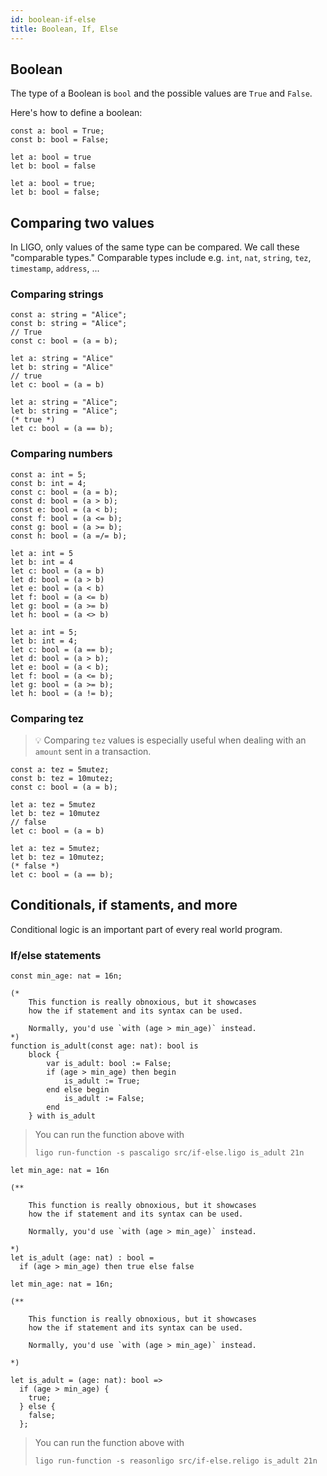 ```yaml
---
id: boolean-if-else
title: Boolean, If, Else
---
```


## Boolean

The type of a Boolean is `bool` and the possible values are `True` and `False`.

Here's how to define a boolean:

<!--DOCUSAURUS_CODE_TABS-->
<!--Pascaligo-->
```pascaligo group=a
const a: bool = True;
const b: bool = False;
```
<!--CameLIGO-->
```cameligo group=a
let a: bool = true
let b: bool = false
```

<!--ReasonLIGO-->
```reasonligo group=a
let a: bool = true;
let b: bool = false;
```
<!--END_DOCUSAURUS_CODE_TABS-->


## Comparing two values

In LIGO, only values of the same type can be compared. We call these "comparable types." Comparable types include e.g. `int`, `nat`, `string`, `tez`, `timestamp`, `address`, ...

### Comparing strings

<!--DOCUSAURUS_CODE_TABS-->
<!--Pascaligo-->
```pascaligo group=b
const a: string = "Alice";
const b: string = "Alice";
// True
const c: bool = (a = b);
```
<!--CameLIGO-->
```cameligo group=b
let a: string = "Alice"
let b: string = "Alice"
// true
let c: bool = (a = b)
```
<!--ReasonLIGO-->
```reasonligo group=b
let a: string = "Alice";
let b: string = "Alice";
(* true *)
let c: bool = (a == b);
```
<!--END_DOCUSAURUS_CODE_TABS-->


### Comparing numbers

<!--DOCUSAURUS_CODE_TABS-->
<!--Pascaligo-->
```pascaligo group=c
const a: int = 5;
const b: int = 4;
const c: bool = (a = b);
const d: bool = (a > b);
const e: bool = (a < b);
const f: bool = (a <= b);
const g: bool = (a >= b);
const h: bool = (a =/= b);
```
<!--CameLIGO-->
```cameligo group=c
let a: int = 5
let b: int = 4
let c: bool = (a = b)
let d: bool = (a > b)
let e: bool = (a < b)
let f: bool = (a <= b)
let g: bool = (a >= b)
let h: bool = (a <> b)
```

<!--ReasonLIGO-->
```reasonligo group=c
let a: int = 5;
let b: int = 4;
let c: bool = (a == b);
let d: bool = (a > b);
let e: bool = (a < b);
let f: bool = (a <= b);
let g: bool = (a >= b);
let h: bool = (a != b);
```
<!--END_DOCUSAURUS_CODE_TABS-->


### Comparing tez

> 💡 Comparing `tez` values is especially useful when dealing with an `amount` sent in a transaction.

<!--DOCUSAURUS_CODE_TABS-->
<!--Pascaligo-->
```pascaligo group=d
const a: tez = 5mutez;
const b: tez = 10mutez;
const c: bool = (a = b);
```
<!--CameLIGO-->
```cameligo group=d
let a: tez = 5mutez
let b: tez = 10mutez
// false
let c: bool = (a = b)
```
<!--ReasonLIGO-->
```reasonligo group=d
let a: tez = 5mutez;
let b: tez = 10mutez;
(* false *)
let c: bool = (a == b);
```
<!--END_DOCUSAURUS_CODE_TABS-->


## Conditionals, if staments, and more

Conditional logic is an important part of every real world program.

### If/else statements

<!--DOCUSAURUS_CODE_TABS-->
<!--Pascaligo-->
```pascaligo group=e
const min_age: nat = 16n;

(*
    This function is really obnoxious, but it showcases
    how the if statement and its syntax can be used.

    Normally, you'd use `with (age > min_age)` instead.
*)
function is_adult(const age: nat): bool is
    block {
        var is_adult: bool := False;
        if (age > min_age) then begin
            is_adult := True;
        end else begin
            is_adult := False;
        end
    } with is_adult
```

> You can run the function above with
> ```
> ligo run-function -s pascaligo src/if-else.ligo is_adult 21n
> ```

<!--CameLIGO-->
```cameligo group=e
let min_age: nat = 16n

(**

    This function is really obnoxious, but it showcases
    how the if statement and its syntax can be used.

    Normally, you'd use `with (age > min_age)` instead.

*)
let is_adult (age: nat) : bool =
  if (age > min_age) then true else false
```
<!--ReasonLIGO-->
```reasonligo group=e
let min_age: nat = 16n;

(**

    This function is really obnoxious, but it showcases
    how the if statement and its syntax can be used.

    Normally, you'd use `with (age > min_age)` instead.

*)

let is_adult = (age: nat): bool =>
  if (age > min_age) {
    true;
  } else {
    false;
  };
```

> You can run the function above with
> ```
> ligo run-function -s reasonligo src/if-else.religo is_adult 21n
> ```

<!--END_DOCUSAURUS_CODE_TABS-->